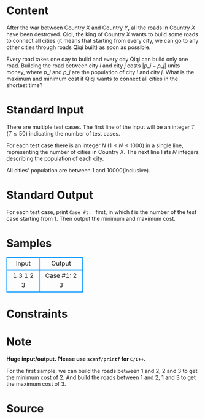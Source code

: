 
# Content

After the war between Country $X$ and Country $Y$, all the roads in Country $X$ have been destroyed. Qiqi, the king of Country $X$ wants to build some roads to connect all cities (it means that starting from every city, we can go to any other cities through roads Qiqi built) as soon as possible. 

Every road takes one day to build and every day Qiqi can build only one road. Building the road between city $i$ and city $j$ costs $|p\_i - p\_j|$ units money, where $p\_i$ and $p\_j$ are the population of city $i$ and city $j$. What is the maximum and minimum cost if Qiqi wants to connect all cities in the shortest time?

# Standard Input

There are multiple test cases. The first line of the input will be an integer $T$ ($T \leq 50$) indicating the number of test cases.

For each test case there is an integer $N$ ($1 \leq N \leq 1000$) in a single line, representing the number of cities in Country $X$. The next line lists $N$ integers describing the population of each city.

All cities' population are between $1$ and $10000$(inclusive).

# Standard Output

For each test case, print `Case #t: ` first, in which $t$ is the number of the test case starting from $1$. Then output the minimum and maximum cost.

# Samples

<style>
        table,table tr th, table tr td { border:1px solid #0094ff; }
        table { width: 200px; min-height: 25px; line-height: 25px; text-align: center; border-collapse: collapse;}   
    </style>
<table>
	<tr>
		<td>Input</td>
		<td>Output</td>
	</tr>
<tr><td>1
3
1 2 3</td><td>Case #1: 2 3</td></tr></table>


# Constraints



# Note

**Huge input/output. Please use `scanf/printf` for `C/C++`.**

For the first sample, we can build the roads between $1$ and $2$, $2$ and $3$ to get the minimum cost of $2$. And build the roads between $1$ and $2$, $1$ and $3$ to get the maximum cost of $3$.

# Source


